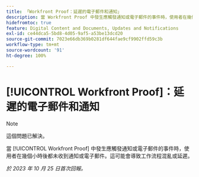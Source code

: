 ```yaml
---
title: 「Workfront Proof：延遲的電子郵件和通知」
description: 當 Workfront Proof 中發生應觸發通知或電子郵件的事件時，使用者在幾個小時後都未收到通知或電子郵件。這可能會導致工作流程混亂或延遲。
hidefromtoc: true
feature: Digital Content and Documents, Updates and Notifications
exl-id: ce44dca5-5bd8-4d05-9af5-a53be13dcd20
source-git-commit: 7023e66db369b0281df644fae9cf9902ffd59c3b
workflow-type: tm+mt
source-wordcount: '91'
ht-degree: 100%

---
```


# [!UICONTROL Workfront Proof]：延遲的電子郵件和通知

>[!NOTE]
>
>這個問題已解決。

<!--WF and WFP TOCs-->

當 [!UICONTROL Workfront Proof] 中發生應觸發通知或電子郵件的事件時，使用者在幾個小時後都未收到通知或電子郵件。這可能會導致工作流程混亂或延遲。

_於 2023 年 10 月 25 日首次回報。_
